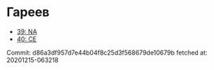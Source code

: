 # Гареев
- [39: NA](39.md)
- [40: CE](40.md)

Commit: d86a3df957d7e44b04f8c25d3f568679de10679b
 fetched at: 20201215-063218
